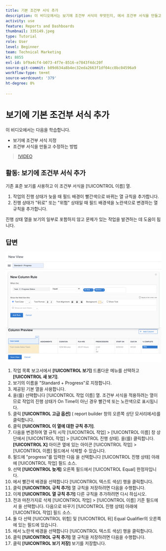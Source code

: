 ```yaml
---
title: 기본 조건부 서식 추가
description: 이 비디오에서는 보기에 조건부 서식이 무엇인지, 에서 조건부 서식을 만들고 수정하는 방법을 알아봅니다 [!DNL  Workfront].
activity: use
feature: Reports and Dashboards
thumbnail: 335149.jpeg
type: Tutorial
role: User
level: Beginner
team: Technical Marketing
kt: 8855
exl-id: bf9a4cf4-b073-4f7e-8516-e7843f4dc20f
source-git-commit: b09d634a8b4ec32eda2663f1df04cc8bc04596a9
workflow-type: tm+mt
source-wordcount: '379'
ht-degree: 0%

---
```


# 보기에 기본 조건부 서식 추가

이 비디오에서는 다음을 학습합니다.

* 보기에 조건부 서식 지정
* 조건부 서식을 만들고 수정하는 방법

>[!VIDEO](https://video.tv.adobe.com/v/335149/?quality=12)

## 활동: 보기에 조건부 서식 추가

기존 표준 보기를 사용하고 이 조건부 서식을 [!UICONTROL 이름] 열.

1. 작업의 진행 상태가 늦을 때 필드 배경이 빨간색으로 바뀌는 열 규칙을 추가합니다.
1. 진행 상태가 &quot;뒤로&quot; 또는 &quot;위험&quot; 상태일 때 필드 배경색을 노란색으로 변경하는 열 규칙을 추가합니다.

진행 상태 열을 보기의 일부로 포함하지 않고 문제가 있는 작업을 발견하는 데 도움이 됩니다.

## 답변

![새 열 규칙을 만드는 화면의 이미지입니다](assets/conditional-formatting-exercise.png)

1. 작업 목록 보고서에서 **[!UICONTROL 보기]** 드롭다운 메뉴를 선택하고 **[!UICONTROL 새 보기]**.
1. 보기의 이름을 &quot;Standard + Progress&quot;로 지정합니다.
1. 제공된 기본 열을 사용합니다.
1. 을(를) 선택합니다 [!UICONTROL 작업 이름] 열. 조건부 서식을 적용하려는 열이므로 작업의 진행 상태가 On Time이 아닌 경우 빨간색 또는 노란색으로 표시됩니다.
1. 클릭 **[!UICONTROL 고급 옵션]** ( report builder 창의 오른쪽 상단 모서리에서)를 클릭합니다.
1. 클릭 **[!UICONTROL 이 열에 대한 규칙 추가]**.
1. 다음을 변경하여 열 규칙 시작 [!UICONTROL 작업] > [!UICONTROL 이름] 창 상단에서 [!UICONTROL 작업] > [!UICONTROL 진행 상태]. 을(를) 클릭합니다. **[!UICONTROL X]** 아이콘 옆에 있는 아이콘 [!UICONTROL 작업] > [!UICONTROL 이름] 필드에서 삭제할 수 있습니다.
1. 필드에 &quot;progress&quot;를 입력한 다음 을 선택합니다 [!UICONTROL 진행 상태] 아래에 [!UICONTROL 작업] 필드 소스.
1. 선택 **[!UICONTROL 늦게]** 오른쪽 필드에서 [!UICONTROL Equal] 한정자입니다.
1. 에서 빨간색 배경을 선택합니다 [!UICONTROL 텍스트 색상] 행을 클릭합니다.
1. 클릭 **[!UICONTROL 규칙 추가]** 열 규칙을 저장하려면 다음을 수행합니다.
1. 이제 **[!UICONTROL 열 규칙 추가]** 다른 규칙을 추가하려면 다시 하십시오.
1. 전과 마찬가지로 삭제 [!UICONTROL 작업] > [!UICONTROL 이름] 기준 필드에서 을 선택합니다. 다음으로 바꾸기 [!UICONTROL 진행 상태] 아래에 [!UICONTROL 작업] 필드 소스.
1. 둘 다 선택 [!UICONTROL 위험] 및 [!UICONTROL 뒤] Equal Qualifier의 오른쪽에 있는 필드에 있습니다.
1. 에서 노란색 배경을 선택합니다 [!UICONTROL 텍스트 색상] 행을 클릭합니다.
1. 클릭 **[!UICONTROL 규칙 추가]** 열 규칙을 저장하려면 다음을 수행합니다.
1. 클릭 **[!UICONTROL 보기 저장]** 보기를 저장합니다.
